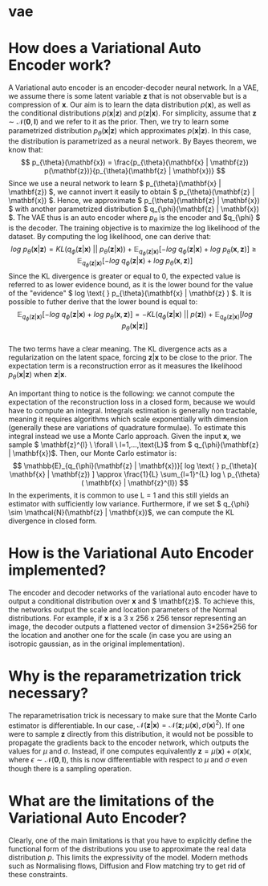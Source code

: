 # vae

# How does a Variational Auto Encoder work?
A Variational auto encoder is an encoder-decoder neural network. 
In a VAE, we assume there is some latent variable $\mathbf{z}$ that is not observable but is a compression of $\mathbf{x}$.
Our aim is to learn the data distribution $p(\mathbf{x})$, as well as the conditional distributions $p(\mathbf{x}|\mathbf{z})$ and $p(\mathbf{z}|\mathbf{x})$.
For simplicity, assume that $\mathbf{z} \sim \mathcal{N}(\mathbf{0}, \mathbf{I})$ and we refer to it as the prior. 
Then, we try to learn some parametrized distribution $p_{\theta}(\mathbf{x} | \mathbf{z})$ which approximates $p(\mathbf{x}|\mathbf{z})$.
In this case, the distribution is parametrized as a neural network.
By Bayes theorem, we know that:
$$ p_{\theta}(\mathbf{x}) = \frac{p_{\theta}(\mathbf{x} | \mathbf{z}) p(\mathbf{z})}{p_{\theta}(\mathbf{z} | \mathbf{x})} $$
Since we use a neural network to learn $ p_{\theta}(\mathbf{x} | \mathbf{z}) $, we cannot invert it easily to obtain $ p_{\theta}(\mathbf{z} | \mathbf{x}) $.
Hence, we approximate $ p_{\theta}(\mathbf{z} | \mathbf{x}) $ with another parametrized distribution $  q_{\phi}(\mathbf{z} | \mathbf{x}) $. 
The VAE thus is an auto encoder where $p_{\theta}$ is the encoder and $q_{\phi} $ is the decoder.
The training objective is to maximize the log likelihood of the dataset. 
By computing the log likelihood, one can derive that: 
$$log \text{ } p_{\theta}(\mathbf{x} | \mathbf{z} ) = KL(q_{\phi}(\mathbf{z} | \mathbf{x}) \text{ || } p_{\theta}(\mathbf{z} | \mathbf{x})) + \mathbb{E}_{q_{\phi}(\mathbf{z} | \mathbf{x})}[ - log \text{ } q_{\phi}(\mathbf{z} | \mathbf{x})  + log \text{ } p_{\theta} (\mathbf{x}, \mathbf{z}) ] \geq \mathbb{E}_{q_{\phi}(\mathbf{z} | \mathbf{x})}[ - log \text{ } q_{\phi}(\mathbf{z} | \mathbf{x})  + log \text{ } p_{\theta} (\mathbf{x}, \mathbf{z}) ] $$
Since the KL divergence is greater or equal to 0, the expected value is referred to as lower evidence bound, as it is the lower bound for the value of the "evidence" $ log \text{ } p_{\theta}(\mathbf{x} | \mathbf{z} ) $.
It is possible to futher derive that the lower bound is equal to:
$$  \mathbb{E}_{q_{\phi}(\mathbf{z} | \mathbf{x})}[ - log \text{ } q_{\phi}(\mathbf{z} | \mathbf{x})  + log \text{ } p_{\theta} (\mathbf{x}, \mathbf{z}) ] =  - KL(q_{\phi}(\mathbf{z} | \mathbf{x}) \text{ || } p(\mathbf{z}) ) + \mathbb{E}_{q_{\phi}(\mathbf{z} | \mathbf{x})}[ log \text{ } p_{\theta}( \mathbf{x} | \mathbf{z}) ] $$  
The two terms have a clear meaning. 
The KL divergence acts as a regularization on the latent space, forcing $\mathbf{z} | \mathbf{x}$ to be close to the prior.
The expectation term is a reconstruction error as it measures the likelihood $p_{\theta}(\mathbf{x} | \mathbf{z})$ when $\mathbf{z} | \mathbf{x}$. \
\
An important thing to notice is the following: we cannot compute the expectation of the reconstruction loss in a closed form, because we would have to compute an integral.
Integrals estimation is generally non tractable, meaning it requires algorithms which scale exponentially with dimension (generally these are variations of quadrature formulae).
To estimate this integral instead we use a Monte Carlo approach. 
Given the input $\mathbf{x}$, we sample $ \mathbf{z}^{l} \ \forall \ l=1,...,\text{L}$ from $ q_{\phi}(\mathbf{z} | \mathbf{x})$.
Then, our Monte Carlo estimator is:
$$ \mathbb{E}_{q_{\phi}(\mathbf{z} | \mathbf{x})}[ log \text{ } p_{\theta}( \mathbf{x} | \mathbf{z}) ] \approx \frac{1}{L} \sum_{l=1}^{L} log \ p_{\theta}( \mathbf{x} | \mathbf{z}^{l}) $$
In the experiments, it is common to use L = 1 and this still yields an estimator with sufficiently low variance.
Furthermore, if we set $ q_{\phi} \sim \mathcal{N}(\mathbf{z} | \mathbf{x})$, we can compute the KL divergence in closed form.

# How is the Variational Auto Encoder implemented?
The encoder and decoder networks of the variational auto encoder have to output a conditional distribution over $\mathbf{x}$ and $ \mathbf{z}$.
To achieve this, the networks output the scale and location parameters of the Normal distributions.
For example, if $\mathbf{x}$ is a 3 x 256 x 256 tensor representing an image, the decoder outputs a flattened vector of dimension 3\*256\*256 for the location and another one for the scale (in case you are using an isotropic gaussian, as in the original implementation).

# Why is the reparametrization trick necessary?
The reparametrisation trick is necessary to make sure that the Monte Carlo estimator is differentiable. 
In our case, $\mathcal{N}(\mathbf{z} | \mathbf{x}) = \mathcal{N}(\mathbf{z}; \mu(\mathbf{x}), \sigma(\mathbf{x})^2)$.
If one were to sample $\mathbf{z}$ directly from this distribution, it would not be possible to propagate the gradients back to the encoder network, which outputs the values for $\mu$ and $\sigma$.
Instead, if one computes equivalently $\mathbf{z} = \mu(\mathbf{x}) + \sigma(\mathbf{x}) \epsilon$, where $\epsilon \sim \mathcal{N}(\mathbf{0}, \mathbf{I})$, this is now differentiable with respect to $\mu$ and $\sigma$ even though there is a sampling operation.

# What are the limitations of the Variational Auto Encoder?
Clearly, one of the main limitations is that you have to explicitly define the functional form of the distributions you use to approximate the real data distribution $p$.
This limits the expressivity of the model. 
Modern methods such as Normalising flows, Diffusion and Flow matching try to get rid of these constraints.

